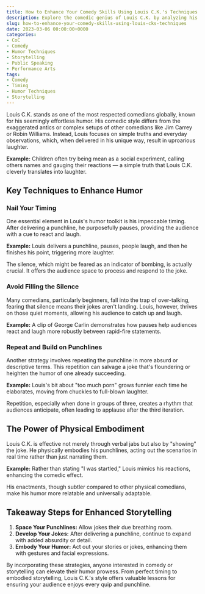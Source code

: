 ```yaml
---
title: How to Enhance Your Comedy Skills Using Louis C.K.'s Techniques
description: Explore the comedic genius of Louis C.K. by analyzing his techniques and how you can apply them to enhance humor in storytelling.
slug: how-to-enhance-your-comedy-skills-using-louis-cks-techniques
date: 2023-03-06 00:00:00+0000
categories:
- CoC
- Comedy
- Humor Techniques
- Storytelling
- Public Speaking
- Performance Arts
tags:
- Comedy
- Timing
- Humor Techniques
- Storytelling
---
```


Louis C.K. stands as one of the most respected comedians globally, known for his seemingly effortless humor. His comedic style differs from the exaggerated antics or complex setups of other comedians like Jim Carrey or Robin Williams. Instead, Louis focuses on simple truths and everyday observations, which, when delivered in his unique way, result in uproarious laughter.

**Example:** Children often try being mean as a social experiment, calling others names and gauging their reactions — a simple truth that Louis C.K. cleverly translates into laughter.

## Key Techniques to Enhance Humor

### Nail Your Timing

One essential element in Louis's humor toolkit is his impeccable timing. After delivering a punchline, he purposefully pauses, providing the audience with a cue to react and laugh.

**Example:** Louis delivers a punchline, pauses, people laugh, and then he finishes his point, triggering more laughter.

The silence, which might be feared as an indicator of bombing, is actually crucial. It offers the audience space to process and respond to the joke.

### Avoid Filling the Silence

Many comedians, particularly beginners, fall into the trap of over-talking, fearing that silence means their jokes aren't landing. Louis, however, thrives on those quiet moments, allowing his audience to catch up and laugh.

**Example:** A clip of George Carlin demonstrates how pauses help audiences react and laugh more robustly between rapid-fire statements.

### Repeat and Build on Punchlines

Another strategy involves repeating the punchline in more absurd or descriptive terms. This repetition can salvage a joke that's floundering or heighten the humor of one already succeeding.

**Example:** Louis's bit about "too much porn" grows funnier each time he elaborates, moving from chuckles to full-blown laughter.

Repetition, especially when done in groups of three, creates a rhythm that audiences anticipate, often leading to applause after the third iteration.

## The Power of Physical Embodiment

Louis C.K. is effective not merely through verbal jabs but also by "showing" the joke. He physically embodies his punchlines, acting out the scenarios in real time rather than just narrating them.

**Example:** Rather than stating "I was startled," Louis mimics his reactions, enhancing the comedic effect.

His enactments, though subtler compared to other physical comedians, make his humor more relatable and universally adaptable.

## Takeaway Steps for Enhanced Storytelling

1. **Space Your Punchlines:** Allow jokes their due breathing room.
2. **Develop Your Jokes:** After delivering a punchline, continue to expand with added absurdity or detail.
3. **Embody Your Humor:** Act out your stories or jokes, enhancing them with gestures and facial expressions.

By incorporating these strategies, anyone interested in comedy or storytelling can elevate their humor prowess. From perfect timing to embodied storytelling, Louis C.K.'s style offers valuable lessons for ensuring your audience enjoys every quip and punchline.
